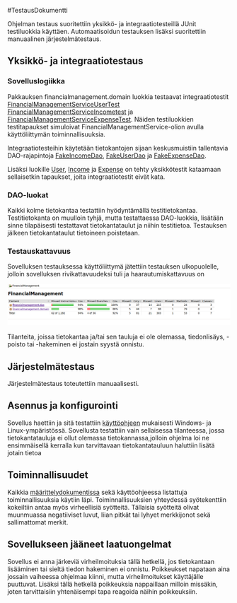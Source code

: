 #TestausDokumentti

Ohjelman testaus suoritettiin yksikkö- ja integraatiotesteillä JUnit testiluokkia käyttäen. 
Automaatisoidun testauksen lisäksi suoritettiin manuaalinen järjestelmätestaus.

## Yksikkö- ja integraatiotestaus

### Sovelluslogiikka

Pakkauksen financialmanagement.domain luokkia testaavat integraatiotestit [FinancialManagementServiceUserTest](https://github.com/outisa/ot-harjoitustyo/blob/master/Taloudenhallinta/src/test/java/financialmanagement/domain/FinancialManagementServiceUserTest.java)
[FinancialManagementServiceIncometest](https://github.com/outisa/ot-harjoitustyo/blob/master/Taloudenhallinta/src/test/java/financialmanagement/domain/FinancialManagementServiceIncomeTest.java) ja [FinancialManagementServiceExpenseTest](https://github.com/outisa/ot-harjoitustyo/blob/master/Taloudenhallinta/src/test/java/financialmanagement/domain/FinancialManagementServiceExpenseTest.java).
Näiden testiluokkien testitapaukset simuloivat FinancialManagementService-olion avulla käyttöliittymän toiminnallisuuksia.

Integraatiotesteihin käytetään tietokantojen sijaan keskusmuistiin tallentavia DAO-rajapintoja [FakeIncomeDao](https://github.com/outisa/ot-harjoitustyo/blob/master/Taloudenhallinta/src/test/java/financialmanagement/domain/FakeIncomeDao.java), [FakeUserDao](https://github.com/outisa/ot-harjoitustyo/blob/master/Taloudenhallinta/src/test/java/financialmanagement/domain/FakeUserDao.java) ja [FakeExpenseDao](https://github.com/outisa/ot-harjoitustyo/blob/master/Taloudenhallinta/src/test/java/financialmanagement/domain/FakeExpenseDao.java).

Lisäksi luokille [User](https://github.com/outisa/ot-harjoitustyo/blob/master/Taloudenhallinta/src/test/java/financialmanagement/domain/UserTest.java), 
[Income](https://github.com/outisa/ot-harjoitustyo/blob/master/Taloudenhallinta/src/test/java/financialmanagement/domain/IncomeTest.java) ja 
[Expense](https://github.com/outisa/ot-harjoitustyo/blob/master/Taloudenhallinta/src/test/java/financialmanagement/domain/ExpenseTest.java) on tehty yksikkötestit kataamaan sellaisetkin tapaukset, joita integraatiotestit eivät kata.

### DAO-luokat

Kaikki kolme tietokantaa testattiin hyödyntämällä testitietokantaa. Testitietokanta on muulloin tyhjä, mutta testattaessa DAO-luokkia,
lisätään sinne tilapäisesti testattavat tietokantataulut ja niihin testitietoa. Testauksen jälkeen tietokantataulut tietoineen poistetaan.

### Testauskattavuus

Sovelluksen testauksessa käyttöliittymä jätettiin testauksen ulkopuolelle, jolloin sovelluksen rivikattavuudeksi tuli ja 
haarautumiskattavuus on

<img src="https://github.com/outisa/ot-harjoitustyo/blob/master/dokumentointi/kuvat/Jacoco_report.png">

Tilanteita, joissa tietokantaa ja/tai sen tauluja ei ole olemassa, tiedonlisäys, -poisto tai -hakeminen ei jostain syystä onnistu.

## Järjestelmätestaus

Järjestelmätestaus toteutettiin manuaalisesti.

## Asennus ja konfigurointi

Sovellus haettiin ja sitä testattiin [käyttöohjeen](https://github.com/outisa/ot-harjoitustyo/blob/master/dokumentointi/k%C3%A4ytt%C3%B6ohje.md) mukaisesti Windows- ja Linux-ympäristössä.
Sovellusta testattiin vain sellaisessa tilanteessa, jossa tietokantatauluja ei ollut olemassa tietokannassa,jolloin ohjelma loi ne ensimmäisellä kerralla kun tarvittavaan tietokantatauluun haluttiin lisätä jotain tietoa

## Toiminnallisuudet

Kaikkia [määrittelydokumentissa](https://github.com/outisa/ot-harjoitustyo/blob/master/dokumentointi/vaativuusmaarittely.md) sekä käyttöohjeessa listattuja toiminnallisuuksia käytiin läpi. 
Toiminnallisuuksien yhteydessä syötekenttiin kokeiltiin antaa myös virheellisiä syötteitä. 
Tällaisia syötteitä olivat muunmuassa negatiiviset luvut, liian pitkät tai lyhyet merkkijonot sekä sallimattomat merkit. 
 
## Sovellukseen jääneet laatuongelmat 

Sovellus ei anna järkeviä virheilmoituksia tällä hetkellä, jos tietokantaan lisääminen tai sieltä tiedon hakeminen ei onnistu.
Poikkeukset napataan aina jossain vaiheessa ohjelmaa kiinni, mutta virheilmoitukset käyttäjälle puuttuvat. 
Lisäksi tällä hetkellä poikkeuksia nappaillaan milloin missäkin, joten tarvittaisiin yhtenäisempi tapa reagoida näihin poikkeuksiin.
